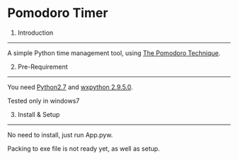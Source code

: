 Pomodoro Timer
=========================

1. Introduction
-----------------
A simple Python time management tool, using [The Pomodoro Technique](www.pomodorotechnique.com).

2. Pre-Requirement
--------------------
You need [Python2.7](www.python.org) and [wxpython 2.9.5.0](www.wxpython.org).

Tested only in windows7

3. Install & Setup
--------------------
No need to install, just run App.pyw.

Packing to exe file is not ready yet, as well as setup.
